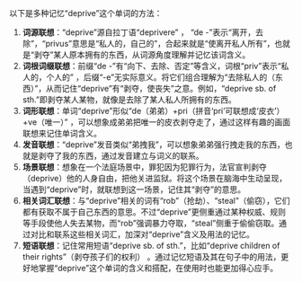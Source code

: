 以下是多种记忆“deprive”这个单词的方法：
1. **词源联想**：“deprive”源自拉丁语“deprivere” ， “de -”表示“离开，去除”，“privus”意思是“私人的，自己的”，合起来就是“使离开私人所有”，也就是“剥夺”某人原本拥有的东西，从词源角度理解并记忆该词含义。
2. **词根词缀联想**：前缀“de -”有“向下、去除、否定”等含义，词根“priv”表示“私人的，个人的” ，后缀“-e”无实际意义。将它们组合理解为“去除私人的（东西）”，从而记住“deprive”有“剥夺，使丧失”之意。例如，“deprive sb. of sth.”即剥夺某人某物，就像是去除了某人私人所拥有的东西。
3. **词形联想**：单词“deprive”形似“de（弟弟）+pri（拼音‘pri’可联想成‘皮衣’）+ve（唯一）” ，可以想象成弟弟把唯一的皮衣剥夺走了，通过这样有趣的画面联想来记住单词含义。
4. **发音联想**：“deprive”发音类似“弟拽我”，可以想象弟弟强行拽走我的东西，也就是剥夺了我的东西，通过发音建立与词义的联系。
5. **场景联想**：想象在一个法庭场景中，罪犯因为犯罪行为，法官宣判剥夺（deprive）他的人身自由，把他关进监狱。将这个场景在脑海中生动呈现，当遇到“deprive”时，就联想到这一场景，记住其“剥夺”的意思。
6. **相关词汇联想**：与“deprive”相关的词有“rob”（抢劫）、“steal”（偷窃），它们都有获取不属于自己东西的意思。不过“deprive”更侧重通过某种权威、规则等手段使他人失去某物，而“rob”强调暴力夺取，“steal”侧重于偷偷窃取。通过对比和联系这些相关词汇，加深对“deprive”含义及用法的记忆。
7. **短语联想**：记住常用短语“deprive sb. of sth.”，比如“deprive children of their rights”（剥夺孩子们的权利） 。通过记忆短语及其在句子中的用法，更好地掌握“deprive”这个单词的含义和搭配，在使用时也能更加得心应手。 